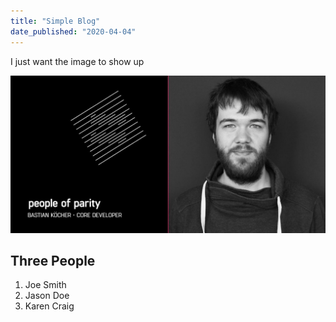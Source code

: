 ```yaml
---
title: "Simple Blog"
date_published: "2020-04-04"
---
```


I just want the image to show up

![Person](../images/People-of-Parity-Bastian-Koecher-1.jpg)

## Three People
1. Joe Smith
2. Jason Doe
3. Karen Craig